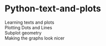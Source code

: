 # Python-text-and-plots
Learning texts and plots <br>
Plotting Dots and Lines <br>
Subplot geometry <br>
Making the graphs look nicer
